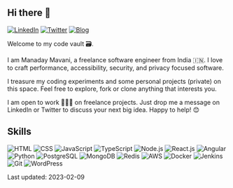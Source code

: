 ## Hi there 👋

[![LinkedIn](https://img.shields.io/badge/LinkedIn-manadaymavani-blue?logo=linkedin)](https://www.linkedin.com/in/manadaymavani)
 [![Twitter](https://img.shields.io/twitter/follow/ManadayM?style=social)](https://twitter.com/ManadayM) [![Blog](https://img.shields.io/badge/Blog-ManadayM.github.io-blue?logo=)](https://manadaym.github.io/) 

Welcome to my code vault 🗃. 

I am Manaday Mavani, a freelance software engineer from India 🇮🇳. I love to craft performance, accessibility, security, and privacy focused software. 

I treasure my coding experiments and some personal projects (private) on this space. Feel free to explore, fork or clone anything that interests you.

I am open to work 👨🏻‍💻 on freelance projects. Just drop me a message on LinkedIn or Twitter to discuss your next big idea. Happy to help! 😊

## Skills

![HTML](https://img.icons8.com/color/48/000000/html-5.png)
![CSS](https://img.icons8.com/color/48/000000/css3.png)
![JavaScript](https://img.icons8.com/color/48/000000/javascript.png)
![TypeScript](https://img.icons8.com/color/48/000000/typescript.png)
![Node.js](https://img.icons8.com/color/48/000000/nodejs.png)
![React.js](https://img.icons8.com/color/48/000000/react-native.png)
![Angular](https://img.icons8.com/color/48/000000/angularjs.png)
![Python](https://img.icons8.com/color/48/000000/python.png)
![PostgreSQL](https://img.icons8.com/?size=48&id=38561&format=png)
![MongoDB](https://img.icons8.com/color/48/000000/mongodb.png)
![Redis](https://img.icons8.com/color/48/000000/redis.png)
![AWS](https://img.icons8.com/color/48/000000/amazon-web-services.png)
![Docker](https://img.icons8.com/color/48/000000/docker.png)
![Jenkins](https://img.icons8.com/color/48/000000/jenkins.png)
![Git](https://img.icons8.com/color/48/000000/git.png)
![WordPress](https://img.icons8.com/color/48/000000/wordpress.png)

Last updated: 2023-02-09

<!--
**ManadayM/ManadayM** is a ✨ _special_ ✨ repository because its `README.md` (this file) appears on your GitHub profile.

Here are some ideas to get you started:

- 🔭 I’m currently working on ...
- 🌱 I’m currently learning ...
- 👯 I’m looking to collaborate on ...
- 🤔 I’m looking for help with ...
- 💬 Ask me about ...
- 📫 How to reach me: ...
- 😄 Pronouns: ...
- ⚡ Fun fact: ...
-->
